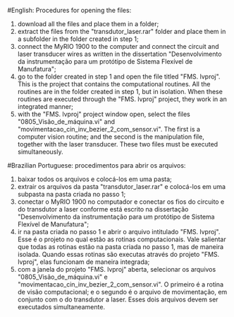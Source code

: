 #English: Procedures for opening the files: 
1) download all the files and place them in a folder;
2) extract the files from the "transdutor_laser.rar" folder and place them in a subfolder in the folder created in step 1;
3) connect the MyRIO 1900 to the computer and connect the circuit and laser transducer wires as written in the dissertation "Desenvolvimento da instrumentação para um protótipo de
Sistema Flexível de Manufatura";
4) go to the folder created in step 1 and open the file titled "FMS. lvproj". This is the project that contains the computational routines. All the routines are in the folder created in step 1, but in isolation. When these routines are executed through the "FMS. lvproj" project, they work in an integrated manner;
5) with the "FMS. lvproj" project window open, select the files "0805_Visão_de_máquina.vi" and "movimentacao_cin_inv_bezier_2_com_sensor.vi". The first is a computer vision routine; and the second is the manipulation file, together with the laser transducer. These two files must be executed simultaneously.

#Brazilian Portuguese: 
procedimentos para abrir os arquivos:
1) baixar todos os arquivos e colocá-los em uma pasta;
2) extrair os arquivos da pasta "transdutor_laser.rar" e colocá-los em uma subpasta na pasta criada no passo 1;
3) conectar o MyRIO 1900 no computador e conectar os fios do circuito e do transdutor a laser conforme está escrito na dissertação "Desenvolvimento da instrumentação para um protótipo de
Sistema Flexível de Manufatura";
4) ir na pasta criada no passo 1 e abrir o arquivo intitulado "FMS. lvproj". Esse é o projeto no qual estão as rotinas computacionais. Vale salientar que todas as rotinas estão na pasta criada no passo 1, mas de maneira isolada. Quando essas rotinas são executas através do projeto "FMS. lvproj", elas funcionam de maneira integrada;
5) com a janela do projeto "FMS. lvproj" aberta, selecionar os arquivos "0805_Visão_de_máquina.vi" e "movimentacao_cin_inv_bezier_2_com_sensor.vi". O primeiro é a rotina de visão computacional; e o segundo é o arquivo de movimentação, em conjunto com o do transdutor a laser. Esses dois arquivos devem ser executados simultaneamente.
